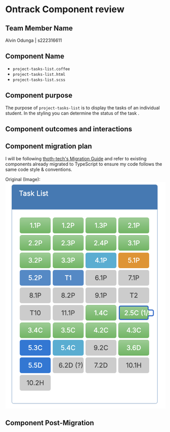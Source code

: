 # Ontrack Component review

## Team Member Name

Alvin Odunga | s222316611

## Component Name

- `project-tasks-list.coffee`
- `project-tasks-list.html`
- `project-tasks-list.scss`

## Component purpose

The purpose of `project-tasks-list` is to display the tasks of an individual student. 
In the styling you can determine the status of the task . 

## Component outcomes and interactions



## Component migration plan

I will be following
[thoth-tech's Migration Guide](https://github.com/thoth-tech/doubtfire-web/blob/development/MIGRATION-GUIDE.md)
and refer to existing components already migrated to TypeScript to ensure my code follows the same
code style & conventions.

Original (Image): ![project-task-list-before](Resources/project-tasks-list-before.png)


## Component Post-Migration

